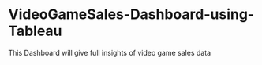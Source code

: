 # VideoGameSales-Dashboard-using-Tableau
This Dashboard will give full insights of video game sales data
